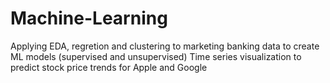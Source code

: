 # Machine-Learning
Applying EDA, regretion and clustering to marketing banking data to create ML models (supervised and unsupervised)
Time series visualization to predict stock price trends for Apple and Google


